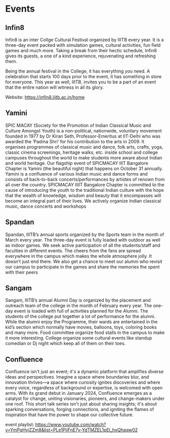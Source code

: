 # Events

## Infin8

Infin8 is an inter Collge Cultural Festival organized by IIITB every year. It is a three-day event packed with simulation games, cultural activities, fun field games and much more. Taking a break from their hectic schedule, Infin8 gives its guests, a one of a kind experience, rejuvenating and refreshing them.

Being the annual festival in the College, it has everything you need. A celebration that starts 100 days prior to the event, it has something in store for everyone. This year as well, IIITB, invites you to be a part of an event that the entire nation will witness in all its glory.

Website: https://infin8.iiitb.ac.in/home


## Yamini

SPIC MACAY (Society for the Promotion of Indian Classical Music and Culture Amongst Youth) is a non-political, nationwide, voluntary movement founded in 1977 by Dr Kiran Seth, Professor-Emeritus at IIT-Delhi who was awarded the ‘Padma Shri’ for his contribution to the arts in 2009. It organises programmes of classical music and dance, folk arts, crafts, yoga, classic cinema screenings, heritage walks, etc. inside school and college campuses throughout the world to make students more aware about Indian and world heritage. Our flagship event of SPICMACAY IIIT Bangalore Chapter is Yamini (the beautiful night) that happens on October 31 annually. Yamini is a confluence of various Indian music and dance forms and consists of back-to-back concerts/performances by artistes of renown from all over the country. SPICMACAY IIIIT Bangalore Chapter is committed to the cause of introducing the youth to the traditional Indian culture with the hope that the wealth of knowledge, wisdom and beauty that it encompasses will become an integral part of their lives. We actively organize Indian classical music, dance concerts and workshops


## Spandan

Spandan, IIITB’s annual sports organized by the Sports team in the month of March every year. The three-day event is fully loaded with outdoor as well as indoor games. We seek active participation of all the students/staff and faculties in different events. The cheers from the fans are spread everywhere in the campus which makes the whole atmosphere jolly. It doesn’t just end there. We also get a chance to meet our alumni who revisit our campus to participate in the games and share the memories the spent with their peers


## Sangam

Sangam, IIITB’s annual Alumni Day is organized by the placement and outreach team of the college in the month of February every year. The one-day event is loaded with full of activities planned for the Alumni. The students of the college put together a lot of performance for the alumni. While the alumni enjoy the Programme, their wards are entertained in the kid’s section which normally have movies, balloons, toys, coloring books and many more. Food committee organize food stalls in the campus to make it more interesting. College organize some cultural events like standup comedian or Dj night which keep all of them on their toes.


## Confluence

Confluence isn't just an event; it's a dynamic platform that amplifies diverse ideas and perspectives. Imagine a space where boundaries blur, and innovation thrives—a space where curiosity ignites discoveries and where every voice, regardless of background or expertise, is welcomed with open arms. With its grand debut in January 2024, Confluence emerges as a catalyst for change, uniting visionaries, pioneers, and change-makers under one roof. This short talk series isn't just about sharing insights; it's about sparking conversations, forging connections, and igniting the flames of inspiration that have the power to shape our collective future.

event playlist: https://www.youtube.com/watch?v=YmPqHyjZZm8&list=PLe1PiiFnE7y-YdTMZEL1pEl_hxQhaqw02